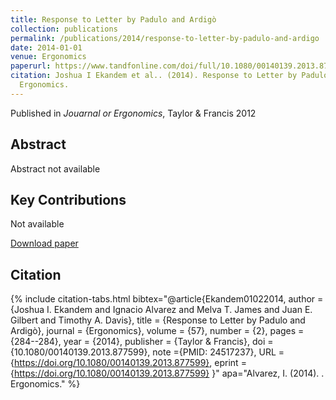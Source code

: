 ```yaml
---
title: Response to Letter by Padulo and Ardigò
collection: publications
permalink: /publications/2014/response-to-letter-by-padulo-and-ardigo
date: 2014-01-01
venue: Ergonomics
paperurl: https://www.tandfonline.com/doi/full/10.1080/00140139.2013.877599
citation: Joshua I Ekandem et al.. (2014). Response to Letter by Padulo and Ardigò.
  Ergonomics.
---
```


Published in *Jouarnal or Ergonomics*, Taylor & Francis 2012

## Abstract

Abstract not available

## Key Contributions

Not available

[Download paper](https://www.tandfonline.com/doi/full/10.1080/00140139.2013.877599)


## Citation

{% include citation-tabs.html 
  bibtex="@article{Ekandem01022014,
author = {Joshua I. Ekandem and Ignacio Alvarez and Melva T. James and Juan E. Gilbert and Timothy A. Davis},
title = {Response to Letter by Padulo and Ardigò},
journal = {Ergonomics},
volume = {57},
number = {2},
pages = {284--284},
year = {2014},
publisher = {Taylor \& Francis},
doi = {10.1080/00140139.2013.877599},
note ={PMID: 24517237},
URL = {https://doi.org/10.1080/00140139.2013.877599},
eprint = {https://doi.org/10.1080/00140139.2013.877599}
}" 
  apa="Alvarez, I. (2014). . Ergonomics." %}